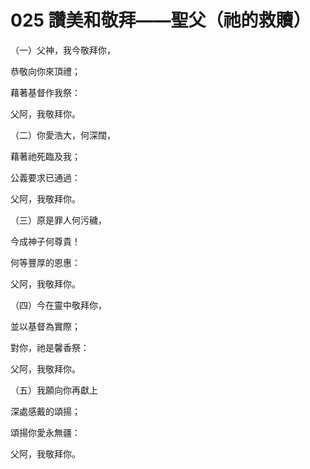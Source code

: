 # 025 讚美和敬拜——聖父（祂的救贖）

（一）父神，我今敬拜你，

恭敬向你來頂禮；

藉著基督作我祭：

父阿，我敬拜你。

（二）你愛浩大，何深闊，

藉著祂死臨及我；

公義要求已通過：

父阿，我敬拜你。

（三）原是罪人何污穢，

今成神子何尊貴！

何等豐厚的恩惠：

父阿，我敬拜你。

（四）今在靈中敬拜你，

並以基督為實際；

對你，祂是馨香祭：

父阿，我敬拜你。

（五）我願向你再獻上

深處感戴的頌揚；

頌揚你愛永無疆：

父阿，我敬拜你。

